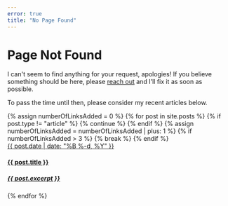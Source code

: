 ```yaml
---
error: true
title: "No Page Found"
---
```


# Page Not Found

I can't seem to find anything for your request, apologies! If you believe something should be here, please [reach out](/contact) and I'll fix it as soon as possible.

To pass the time until then, please consider my recent articles below.

<div class="updates">
    {% assign numberOfLinksAdded = 0 %}
    {% for post in site.posts %}
        {% if post.type != "article" %}
            {% continue %}
        {% endif %}
        {% assign numberOfLinksAdded = numberOfLinksAdded | plus: 1 %}
        {% if numberOfLinksAdded > 3 %}
            {% break %}
        {% endif %}
        <a href="{{ post.url }}">
            <div class="card">
                <div class="label">
                    <time datetime="{{ post.date | date_to_xmlschema }}">
                        {{ post.date | date: "%B %-d, %Y" }}
                    </time>
                    <h4 class="primary">
                        {{ post.title }}
                    </h4>
                    <h5 class="secondary">
                        {{ post.excerpt }}
                    </h5>
                </div>
            </div>
        </a>
    {% endfor %}
</div>